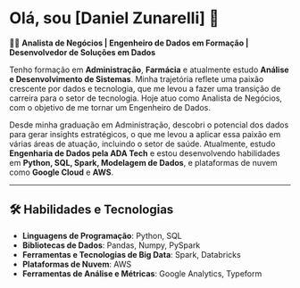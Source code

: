 # Olá, sou [Daniel Zunarelli] 👋

👨‍💻 **Analista de Negócios | Engenheiro de Dados em Formação | Desenvolvedor de Soluções em Dados**

Tenho formação em **Administração**, **Farmácia** e atualmente estudo **Análise e Desenvolvimento de Sistemas**. Minha trajetória reflete uma paixão crescente por dados e tecnologia, que me levou a fazer uma transição de carreira para o setor de tecnologia. Hoje atuo como Analista de Negócios, com o objetivo de me tornar um Engenheiro de Dados.

Desde minha graduação em Administração, descobri o potencial dos dados para gerar insights estratégicos, o que me levou a aplicar essa paixão em várias áreas de atuação, incluindo o setor de saúde. Atualmente, estudo **Engenharia de Dados pela ADA Tech** e estou desenvolvendo habilidades em **Python, SQL, Spark, Modelagem de Dados**, e plataformas de nuvem como **Google Cloud** e **AWS**.

---

## 🛠️ Habilidades e Tecnologias

- **Linguagens de Programação**: Python, SQL
- **Bibliotecas de Dados**: Pandas, Numpy, PySpark
- **Ferramentas e Tecnologias de Big Data**: Spark, Databricks
- **Plataformas de Nuvem**: AWS
- **Ferramentas de Análise e Métricas**: Google Analytics, Typeform

